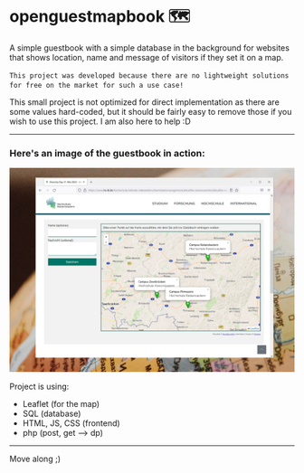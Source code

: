 # openguestmapbook 🗺
A simple guestbook with a simple database in the background for websites that shows location, name and message of visitors if they set it on a map.

`This project was developed because there are no lightweight solutions for free on the market for such a use case!`

This small project is not optimized for direct implementation as there are some values hard-coded, but it should be fairly easy to remove those if you wish to use this project. I am also here to help :D

---
### Here's an image of the guestbook in action:

![ogmb](img/ogmp_preview.png)


Project is using:
* Leaflet (for the map)
* SQL (database)
* HTML, JS, CSS (frontend)
* php (post, get --> dp)

---

Move along ;)